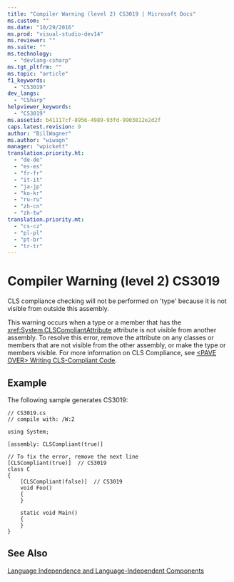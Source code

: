 ```yaml
---
title: "Compiler Warning (level 2) CS3019 | Microsoft Docs"
ms.custom: ""
ms.date: "10/29/2016"
ms.prod: "visual-studio-dev14"
ms.reviewer: ""
ms.suite: ""
ms.technology: 
  - "devlang-csharp"
ms.tgt_pltfrm: ""
ms.topic: "article"
f1_keywords: 
  - "CS3019"
dev_langs: 
  - "CSharp"
helpviewer_keywords: 
  - "CS3019"
ms.assetid: b41117cf-8956-4989-93fd-9903812e2d2f
caps.latest.revision: 9
author: "BillWagner"
ms.author: "wiwagn"
manager: "wpickett"
translation.priority.ht: 
  - "de-de"
  - "es-es"
  - "fr-fr"
  - "it-it"
  - "ja-jp"
  - "ko-kr"
  - "ru-ru"
  - "zh-cn"
  - "zh-tw"
translation.priority.mt: 
  - "cs-cz"
  - "pl-pl"
  - "pt-br"
  - "tr-tr"
---
```

# Compiler Warning (level 2) CS3019
CLS compliance checking will not be performed on 'type' because it is not visible from outside this assembly.  
  
 This warning occurs when a type or a member that has the <xref:System.CLSCompliantAttribute> attribute is not visible from another assembly. To resolve this error, remove the attribute on any classes or members that are not visible from the other assembly, or make the type or members visible. For more information on CLS Compliance, see [\<PAVE OVER> Writing CLS-Compliant Code](http://msdn.microsoft.com/en-us/4c705105-69a2-4e5e-b24e-0633bc32c7f3).  
  
## Example  
 The following sample generates CS3019:  
  
```  
// CS3019.cs  
// compile with: /W:2  
  
using System;  
  
[assembly: CLSCompliant(true)]  
  
// To fix the error, remove the next line  
[CLSCompliant(true)]  // CS3019  
class C  
{  
    [CLSCompliant(false)]  // CS3019  
    void Foo()  
    {  
    }  
  
    static void Main()  
    {  
    }  
}  
```  
  
## See Also  
 [Language Independence and Language-Independent Components](../Topic/Language%20Independence%20and%20Language-Independent%20Components.md)